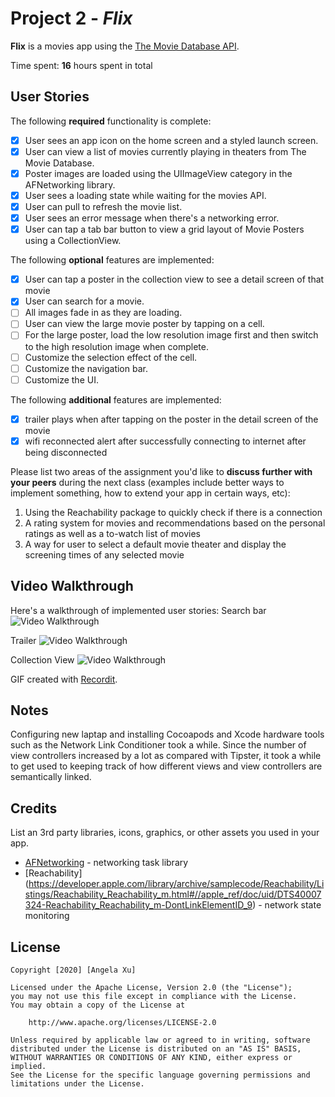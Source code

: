 # Project 2 - *Flix*

**Flix** is a movies app using the [The Movie Database API](http://docs.themoviedb.apiary.io/#).

Time spent: **16** hours spent in total

## User Stories

The following **required** functionality is complete:

- [x] User sees an app icon on the home screen and a styled launch screen.
- [x] User can view a list of movies currently playing in theaters from The Movie Database.
- [x] Poster images are loaded using the UIImageView category in the AFNetworking library.
- [x] User sees a loading state while waiting for the movies API.
- [x] User can pull to refresh the movie list.
- [x] User sees an error message when there's a networking error.
- [x] User can tap a tab bar button to view a grid layout of Movie Posters using a CollectionView.

The following **optional** features are implemented:

- [x] User can tap a poster in the collection view to see a detail screen of that movie
- [x] User can search for a movie.
- [ ] All images fade in as they are loading.
- [ ] User can view the large movie poster by tapping on a cell.
- [ ] For the large poster, load the low resolution image first and then switch to the high resolution image when complete.
- [ ] Customize the selection effect of the cell.
- [ ] Customize the navigation bar.
- [ ] Customize the UI.

The following **additional** features are implemented:

- [x] trailer plays when after tapping on the poster in the detail screen of the movie
- [x] wifi reconnected alert after successfully connecting to internet after being disconnected

Please list two areas of the assignment you'd like to **discuss further with your peers** during the next class (examples include better ways to implement something, how to extend your app in certain ways, etc):

1. Using the Reachability package to quickly check if there is a connection
2. A rating system for movies and recommendations based on the personal ratings as well as a to-watch list of movies
3. A way for user to select a default movie theater and display the screening times of any selected movie 

## Video Walkthrough

Here's a walkthrough of implemented user stories:
Search bar
<img src='http://g.recordit.co/tpakIO83SI.gif' title='Search bar' width='' alt='Video Walkthrough' />

Trailer
<img src='http://g.recordit.co/BFcX89s9nL.gif' title='Trailer' width='' alt='Video Walkthrough' />

Collection View
<img src='http://g.recordit.co/Dcaks08J5F.gif' title='Collection View' width='' alt='Video Walkthrough' />

GIF created with [Recordit](https://recordit.co/).

## Notes

Configuring new laptap and installing Cocoapods and Xcode hardware tools such as the Network Link Conditioner took a while. Since the number of view controllers increased by a lot as compared with Tipster, it took a while to get used to keeping track of how different views and view controllers are semantically linked. 

## Credits

List an 3rd party libraries, icons, graphics, or other assets you used in your app.

- [AFNetworking](https://github.com/AFNetworking/AFNetworking) - networking task library
- [Reachability] (https://developer.apple.com/library/archive/samplecode/Reachability/Listings/Reachability_Reachability_m.html#//apple_ref/doc/uid/DTS40007324-Reachability_Reachability_m-DontLinkElementID_9) - network state monitoring

## License

    Copyright [2020] [Angela Xu]

    Licensed under the Apache License, Version 2.0 (the "License");
    you may not use this file except in compliance with the License.
    You may obtain a copy of the License at

        http://www.apache.org/licenses/LICENSE-2.0

    Unless required by applicable law or agreed to in writing, software
    distributed under the License is distributed on an "AS IS" BASIS,
    WITHOUT WARRANTIES OR CONDITIONS OF ANY KIND, either express or implied.
    See the License for the specific language governing permissions and
    limitations under the License.

